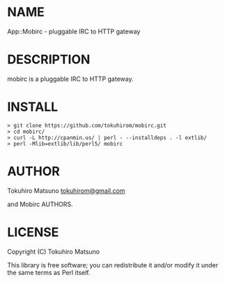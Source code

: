 # NAME

App::Mobirc - pluggable IRC to HTTP gateway

# DESCRIPTION

mobirc is a pluggable IRC to HTTP gateway.

# INSTALL

    > git clone https://github.com/tokuhirom/mobirc.git
    > cd mobirc/
    > curl -L http://cpanmin.us/ | perl - --installdeps . -l extlib/
    > perl -Mlib=extlib/lib/perl5/ mobirc

# AUTHOR

Tokuhiro Matsuno <tokuhirom@gmail.com>

and Mobirc AUTHORS.

# LICENSE

Copyright (C) Tokuhiro Matsuno

This library is free software; you can redistribute it and/or modify
it under the same terms as Perl itself.
